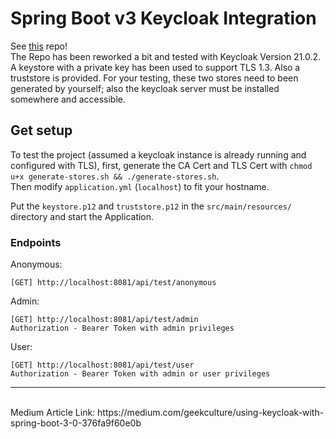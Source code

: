 # Spring Boot v3 Keycloak Integration
See [this](https://github.com/Yasas4D/springboot-v3-keycloak/tree/main) repo!  
The Repo has been reworked a bit and tested with Keycloak Version 21.0.2. A keystore with a private key has been used to support TLS 1.3. Also a truststore is provided. For your testing, these two stores need to been generated by yourself; also the keycloak server must be installed somewhere and accessible.

## Get setup
To test the project (assumed a keycloak instance is already running and configured with TLS), first, generate the CA Cert and TLS Cert with `chmod u+x generate-stores.sh && ./generate-stores.sh`.  
Then modify `application.yml` (`localhost`) to fit your hostname.

Put the `keystore.p12` and `truststore.p12` in the `src/main/resources/` directory and start the Application. 

### Endpoints
Anonymous:
```
[GET] http://localhost:8081/api/test/anonymous
```
Admin:
```
[GET] http://localhost:8081/api/test/admin
Authorization - Bearer Token with admin privileges
```
User:
```
[GET] http://localhost:8081/api/test/user
Authorization - Bearer Token with admin or user privileges
```

<hr>
<br>
Medium Article Link: https://medium.com/geekculture/using-keycloak-with-spring-boot-3-0-376fa9f60e0b
